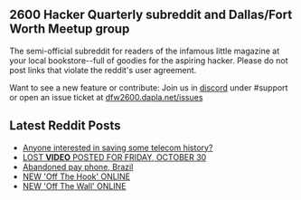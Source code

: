 ## 2600 Hacker Quarterly subreddit and Dallas/Fort Worth Meetup group
The semi-official subreddit for readers of the infamous little magazine at your local bookstore--full of goodies for the aspiring hacker. Please do not post links that violate the reddit's user agreement.

Want to see a new feature or contribute: 
Join us in [discord](https://dfw2600.dapla.net/chat) under #support or open an issue ticket at [dfw2600.dapla.net/issues](https://dfw2600.dapla.net/issues)

## Latest Reddit Posts
<!-- BLOG-POST-LIST:START -->
- [Anyone interested in saving some telecom history?](https://www.reddit.com/r/2600/comments/qiylh2/anyone_interested_in_saving_some_telecom_history/)
- [LOST **VIDEO** POSTED FOR FRIDAY, OCTOBER 30](https://2600.com/content/lost-video-posted-friday-october-30)
- [Abandoned pay phone, Brazil](https://www.reddit.com/r/2600/comments/qhcntg/abandoned_pay_phone_brazil/)
- [NEW 'Off The Hook' ONLINE](https://2600.com/hook/27-10-2021)
- [NEW 'Off The Wall' ONLINE](https://2600.com/wall/26-10-2021)
<!-- BLOG-POST-LIST:END -->
